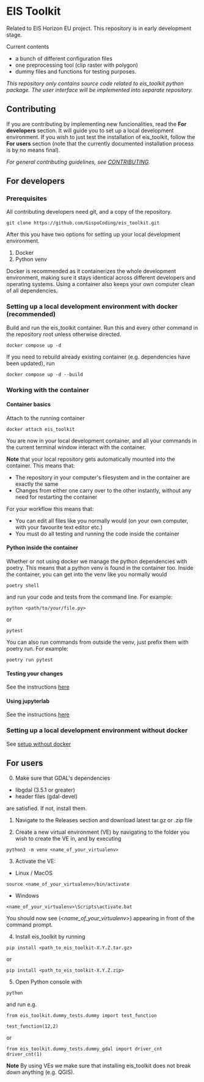 # EIS Toolkit
Related to EIS Horizon EU project. This repository is in early development stage.

Current contents
- a bunch of different configuration files
- one preprocessing tool (clip raster with polygon)
- dummy files and functions for testing purposes.

*This repository only contains source code related to eis_toolkit python package. The user interface will be implemented into separate repository.*


## Contributing
If you are contributing by implementing new funcionalities, read the **For developers** section. It will guide you to set up a local development environment. If you wish to just test the installation of eis_toolkit, follow the **For users** section (note that the currently documented installation process is by no means final).

*For general contributing guidelines, see [CONTRIBUTING](./CONTRIBUTING.md).*

## For developers
### Prerequisites
All contributing developers need git, and a copy of the repository.

```console
git clone https://github.com/GispoCoding/eis_toolkit.git
```

After this you have two options for setting up your local development environment.
1. Docker
2. Python venv

Docker is recommended as it containerizes the whole development environment, making sure it stays identical across different developers and operating systems. Using a container also keeps your own computer clean of all dependencies.

### Setting up a local development environment with docker (recommended)
Build and run the eis_toolkit container. Run this and every other command in the repository root unless otherwise directed.

```console
docker compose up -d
```

If you need to rebuild already existing container (e.g. dependencies have been updated), run

```console
docker compose up -d --build
```

### Working with the container
#### Container basics
Attach to the running container

```console
docker attach eis_toolkit
```

You are now in your local development container, and all your commands in the current terminal window interact with the container.

**Note** that your local repository gets automatically mounted into the container. This means that:
- The repository in your computer's filesystem and in the container are exactly the same
- Changes from either one carry over to the other instantly, without any need for restarting the container

For your workflow this means that:
- You can edit all files like you normally would (on your own computer, with your favourite text editor etc.)
- You must do all testing and running the code inside the container

#### Python inside the container
Whether or not using docker we manage the python dependencies with poetry. This means that a python venv is found in the container too. Inside the container, you can get into the venv like you normally would

```console
poetry shell
```

and run your code and tests from the command line. For example:

```console
python <path/to/your/file.py>
```

or

```console
pytest
```

You can also run commands from outside the venv, just prefix them with poetry run. For example:

```console
poetry run pytest
```

#### Testing your changes
See the instructions [here](./instructions/testing.md)

#### Using jupyterlab
See the instructions [here](./instructions/using_jupyterlab.md)

### Setting up a local development environment without docker
See [setup without docker](./instructions/dev_setup_without_docker.md)

## For users
0. Make sure that GDAL's dependencies
  - libgdal (3.5.1 or greater)
  - header files (gdal-devel)

are satisfied. If not, install them.

1. Navigate to the Releases section and download latest tar.gz or
.zip file

2. Create a new virtual environment (VE) by navigating to the folder you wish to create the VE in, and by executing

```console
python3 -m venv <name_of_your_virtualenv>
```

3. Activate the VE:

- Linux / MacOS

```console
source <name_of_your_virtualenv>/bin/activate
```

- Windows

```console
<name_of_your_virtualenv>\Scripts\activate.bat
```

You should now see (*<name_of_your_virtualenv>*) appearing in front of the command prompt.

4. Install eis_toolkit by running

```console
pip install <path_to_eis_toolkit-X.Y.Z.tar.gz>
```

or

```console
pip install <path_to_eis_toolkit-X.Y.Z.zip>
```

5. Open Python console with

```console
python
```

and run e.g.

```console
from eis_toolkit.dummy_tests.dummy import test_function

test_function(12,2)
```

or

```console
from eis_toolkit.dummy_tests.dummy_gdal import driver_cnt
driver_cnt(1)
```

**Note** By using VEs we make sure that installing eis_toolkit does not break down anything (e.g. QGIS).
